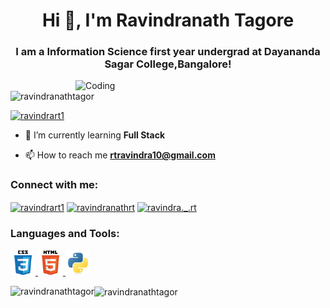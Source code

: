 
<h1 align="center">Hi 👋, I'm Ravindranath Tagore</h1>
<h3 align="center">I am a Information Science first year undergrad at Dayananda Sagar College,Bangalore!</h3>
<img align="right" alt="Coding" width="400" src="https://cdn.dribbble.com/users/1162077/screenshots/3848914/programmer.gif">

<p align="left"> <img src="https://komarev.com/ghpvc/?username=ravindranathtagor&label=Profile%20views&color=0e75b6&style=flat" alt="ravindranathtagor" /> </p>

<p align="left"> <a href="https://twitter.com/ravindrart1" target="blank"><img src="https://img.shields.io/twitter/follow/ravindrart1?logo=twitter&style=for-the-badge" alt="ravindrart1" /></a> </p>

- 🌱 I’m currently learning **Full Stack**

- 📫 How to reach me **rtravindra10@gmail.com**

<h3 align="left">Connect with me:</h3>
<p align="left">
<a href="https://twitter.com/ravindrart1" target="blank"><img align="center" src="https://raw.githubusercontent.com/rahuldkjain/github-profile-readme-generator/master/src/images/icons/Social/twitter.svg" alt="ravindrart1" height="30" width="40" /></a>
<a href="https://linkedin.com/in/ravindranathrt" target="blank"><img align="center" src="https://raw.githubusercontent.com/rahuldkjain/github-profile-readme-generator/master/src/images/icons/Social/linked-in-alt.svg" alt="ravindranathrt" height="30" width="40" /></a>
<a href="https://instagram.com/ravindra._.rt" target="blank"><img align="center" src="https://raw.githubusercontent.com/rahuldkjain/github-profile-readme-generator/master/src/images/icons/Social/instagram.svg" alt="ravindra._.rt" height="30" width="40" /></a>
</p>

<h3 align="left">Languages and Tools:</h3>
<p align="left"> <a href="https://www.w3schools.com/css/" target="_blank" rel="noreferrer"> <img src="https://raw.githubusercontent.com/devicons/devicon/master/icons/css3/css3-original-wordmark.svg" alt="css3" width="40" height="40"/> </a> <a href="https://www.w3.org/html/" target="_blank" rel="noreferrer"> <img src="https://raw.githubusercontent.com/devicons/devicon/master/icons/html5/html5-original-wordmark.svg" alt="html5" width="40" height="40"/> </a> <a href="https://www.python.org" target="_blank" rel="noreferrer"> <img src="https://raw.githubusercontent.com/devicons/devicon/master/icons/python/python-original.svg" alt="python" width="40" height="40"/> </a> </p>

<p><img align="left" src="https://github-readme-stats.vercel.app/api/top-langs?username=ravindranathtagor&show_icons=true&locale=en&layout=compact" alt="ravindranathtagor" /></p>


<p><img align="center" src="https://github-readme-streak-stats.herokuapp.com/?user=ravindranathtagor&" alt="ravindranathtagor" /></p>
